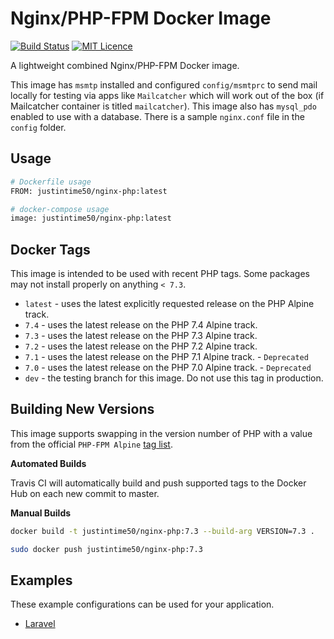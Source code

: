 # Nginx/PHP-FPM Docker Image

[![Build Status](https://travis-ci.org/Justintime50/nginx-php-docker.svg?branch=master)](https://travis-ci.org/Justintime50/nginx-php-docker)
[![MIT Licence](https://badges.frapsoft.com/os/mit/mit.svg?v=103)](https://opensource.org/licenses/mit-license.php)

A lightweight combined Nginx/PHP-FPM Docker image.

This image has `msmtp` installed and configured `config/msmtprc` to send mail locally for testing via apps like `Mailcatcher` which will work out of the box (if Mailcatcher container is titled `mailcatcher`).  This image also has `mysql_pdo` enabled to use with a database. There is a sample `nginx.conf` file in the `config` folder.

## Usage

```bash
# Dockerfile usage
FROM: justintime50/nginx-php:latest

# docker-compose usage
image: justintime50/nginx-php:latest
```

## Docker Tags

This image is intended to be used with recent PHP tags. Some packages may not install properly on anything `< 7.3`.

- `latest` - uses the latest explicitly requested release on the PHP Alpine track.
- `7.4` - uses the latest release on the PHP 7.4 Alpine track.
- `7.3` - uses the latest release on the PHP 7.3 Alpine track.
- `7.2` - uses the latest release on the PHP 7.2 Alpine track.
- `7.1` - uses the latest release on the PHP 7.1 Alpine track. - `Deprecated`
- `7.0` - uses the latest release on the PHP 7.0 Alpine track. - `Deprecated`
- `dev` - the testing branch for this image. Do not use this tag in production.

## Building New Versions
This image supports swapping in the version number of PHP with a value from the official `PHP-FPM Alpine` [tag list](https://hub.docker.com/_/php).

**Automated Builds**

Travis CI will automatically build and push supported tags to the Docker Hub on each new commit to master.

**Manual Builds**

```bash
docker build -t justintime50/nginx-php:7.3 --build-arg VERSION=7.3 .

sudo docker push justintime50/nginx-php:7.3
```

## Examples
These example configurations can be used for your application.

- [Laravel](/examples/laravel)
